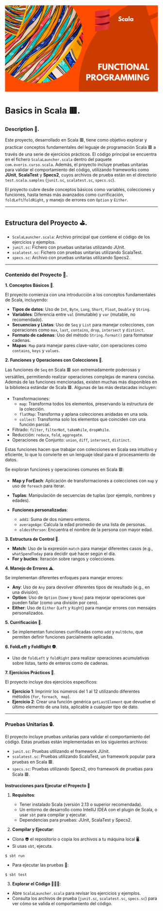 ![](https://raw.githubusercontent.com/gabrielfernando01/spark/master/pseudocodigo_examples/image/cover_scala.png)

# Basics in Scala 🟥.

### Description 🥁.

Este proyecto, desarrollado en Scala 🟥, tiene como objetivo explorar y practicar conceptos fundamentales del leguaje de programación Scala 🟥 a través de una serie de ejercicios prácticos. El código principal se encuentra en el fichero <code>ScalaLauncher.scala</code> dentro del paquete <code>com.everis.curso.scala</code>. Además, el proyecto incluye pruebas unitarias para validar el comportamiento del código, utilizando frameworks como **JUnit**, **ScalaTest** y **Specs2**, cuyos archivos de prueba están en el directorio <code>test.scala.samples</code> (<code>junit.sc</code>, <code>scalatest.sc</code>, <code>specs.sc</code>).

El proyecto cubre desde conceptos básicos como variables, colecciones y funciones, hasta temas más avanzados como currificación, <code>foldLeft</code>/<code>foldRight</code>, y manejo de errores con <code>Option</code> y <code>Either</code>.

***

## Estructura del Proyecto ⛳.

+ <code>ScalaLauncher.scala</code>: Archivo principal que contiene el código de los ejercicios y ejemplos.
+ <code>junit.sc</code>: Fichero con pruebas unitarias utilizando JUnit.
+ <code>scalatest.sc</code>: Fichero con pruebas unitarias utilizando ScalaTest.
+ <code>specs.sc</code>: Archivo con pruebas unitarias utilizando Specs2.

***

### Contenido del Proyecto 🎲.

**1. Conceptos Básicos 🧀**.

El proyecto comienza con una introducción a los conceptos fundamentales de Scala, incluyendo:

+ **Tipos de datos**: Uso de <code>Int</code>, <code>Byte</code>, <code>Long</code>, <code>Short</code>, <code>Float</code>, <code>Double</code> y <code>String</code>. 
+ **Variables**: Diferencia entre <code>val</code> (inmutable) y <code>var</code> (mutable, no recomendado).
+ **Secuencias y Listas**: Uso de <code>Seq</code> y <code>List</code> para manejar colecciones, con operaciones como <code>max</code>, <code>last</code>, <code>contains</code>, <code>drop</code>, <code>intersect</code> y <code>distinct</code>.
+ **Formato de cadenas**: Uso del método <code>String.format()</code> para formatear cadenas.
+ **Mapas**: <code>Map</code> para manejar pares clave-valor, con operaciones como <code>contains</code>, <code>keys</code> y <code>values</code>.

**2. Funciones y Operaciones con Colecciones 🌟**.

Las funciones de <code>Seq</code> en Scala 🟥 son extremadamente poderosas y versátiles, permitiendo realizar operaciones complejas de manera concisa. Además de las funciones mencionadas, existen muchas más disponibles en la biblioteca estándar de Scala 🟥. Algunas de las más destacadas incluyen:

+ Transformaciones: 
	+ <code>map</code>: Transforma todos los elementos, preservando la estructura de la colección.
	+ <code>flatMap</code>: Transforma y aplana colecciones anidadas en una sola.
	+ <code>collect</code>: Transforma solo los elementos que coinciden con una función parcial.
+ Filtrado: <code>filter</code>, <code>filterNot</code>, <code>takeWhile</code>, <code>dropWhile</code>.
+ Reducción: <code>reduce</code>, <code>fold</code>, <code>aggregate</code>.
+ Operaciones de Conjunto: <code>union</code>, <code>diff</code>, <code>intersect</code>, <code>distinct</code>.



Estas funciones hacen que trabajar con colecciones en Scala sea intuitivo y eficiente, lo que lo convierte en un lenguaje ideal para el procesamiento de datos.

Se exploran funciones y operaciones comunes en Scala 🟥:

+ **Map y ForEach**: Aplicación de transformaciones a colecciones con <code>map</code> y uso de <code>foreach</code> para iterar.
+ **Tuplas**: Manipulación de secuencias de tuplas (por ejemplo, nombres y edades).
+ **Funciones personalizadas**:

	+ <code>add1</code>: Suma de dos número enteros.
	+ <code>averageAge</code>: Calcula la edad promedio de una lista de personas.
	+ <code>oldestPerson</code>: Encuentra el nombre de la persona con mayor edad.
	
**3. Estructura de Control 🥊**.

+ **Match**: Uso de la expresión <code>match</code> para manejar diferentes casos (e.g., <code>whatSpendToday</code> para decidir qué hacer según el día.
+ **For y bucles**: Iteración sobre rangos y colecciones.

**4. Manejo de Errores ⚠️**.

Se implementan diferentes enfoques para manejar errores:

+ **Any**: Uso de <code>Any</code> para devolver diferentes tipos de resultado (e.g., en una división).
+ **Option**: Uso de <code>Option</code> (<code>Some</code> y <code>None</code>) para mejorar operaciones que pueden fallar (como una división por cero).
+ **Either**: Uso de <code>Either</code> (<code>Left</code> y  <code>Right</code>) para manejar errores con mensajes personalizados.

**5. Currificación 🌟**.

+ Se implementan funciones currificadas como <code>add</code> y <code>multOcho</code>, que permiten definir funciones parcialmente aplicadas.

**6. FoldLeft y FoldRight 👽**.

+ Uso de <code>foldLeft</code> y <code>foldRight</code> para realizar operaciones acumulativas sobre listas, tanto de enteros como de cadenas.

**7. Ejercicios Prácticos 🤠**.

El proyecto incluye dos ejercicios específicos:

+ **Ejercicio 1**: Imprimir los números del 1 al 12 utilizando diferentes métodos (<code>for</code>, <code>foreach</code>, <code> map</code>).
+ **Ejercicio 2**: Crear una función genérica <code>getLastElement</code> que devuelve el último elemento de una lista, aplicable a cualquier tipo de dato.

***

### Pruebas Unitarias 🔒.

El proyecto incluye pruebas unitarias para validar el comportamiento del código. Estas pruebas están implementadas en los siguientes archivos:

+ <code>junit.sc</code>: Pruebas utilizando el framework JUnit.
+ <code>scalatest.sc</code>: Pruebas utilizando ScalaTest, un framework popular para pruebas en Scala 🟥.
+ <code>specs.sc</code>: Pruebas utilizando Specs2, otro framework de pruebas para Scala 🟥.

**Instrucciones para Ejecutar el Proyecto 🦁**

1. **Requisitos**:

	+ Tener instalado Scala (versión 2.13 o superior recomendada).
	+ Un entorno de desarrollo como IntelliJ IDEA con el plugin de Scala, o usar <code>sbt</code> para compilar y ejecutar.
	+ Dependencias para pruebas: JUnit, ScalaTest y Specs2.
	
2. **Compilar y Ejecutar**:

+ Clona 👽 el repositorio o copia los archivos a tu máquina local 🖥️.
+ Si usas <code>sbt</code>, ejecuta.

<code>$ sbt run</code>

+ Para ejecutar las pruebas 🫣:

<code>$ sbt test</code>

3. **Explorar el Código 👨🏼‍💻**:

+ Abre <code>ScalaLauncher.scala</code> para revisar los ejercicios y ejemplos.
+ Consulta los archivos de prueba (<code>junit.sc</code>, <code>scalatest.sc</code>, <code>specs.sc</code>) para ver cómo se valida el comportamiento del código.










